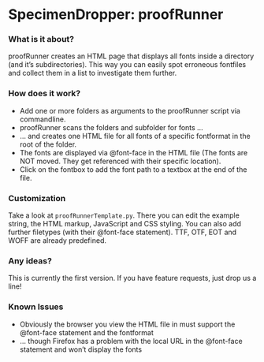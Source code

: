 # SpecimenDropper: proofRunner

### What is it about?
proofRunner creates an HTML page that displays all fonts inside a directory (and it’s subdirectories). This way you can easily spot erroneous fontfiles and collect them in a list to investigate them further.

### How does it work?
* Add one or more folders as arguments to the proofRunner script via commandline.
* proofRunner scans the folders and subfolder for fonts …
* … and creates one HTML file for all fonts of a specific fontformat in the root of the folder.
* The fonts are displayed via @font-face in the HTML file (The fonts are NOT moved. They get referenced with their specific location).
* Click on the fontbox to add the font path to a textbox at the end of the file.

### Customization
Take a look at `proofRunnerTemplate.py`. There you can edit the example string, the HTML markup, JavaScript and CSS styling. You can also add further filetypes (with their @font-face statement). TTF, OTF, EOT and WOFF are already predefined.

### Any ideas?
This is currently the first version. If you have feature requests, just drop us a line!

### Known Issues
* Obviously the browser you view the HTML file in must support the @font-face statement and the fontformat
* … though Firefox has a problem with the local URL in the @font-face statement and won’t display the fonts
